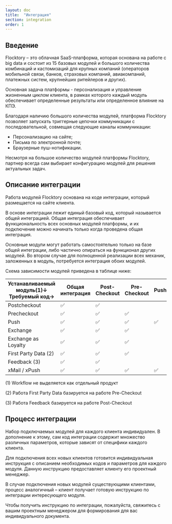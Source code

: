 ```yaml
---
layout: doc
title:  "Интеграция"
section: integration
order: 1
---
```


## Введение

Flocktory – это облачная SaaS-платформа, которая основана на работе с big data и состоит из 15 базовых модулей и большого количества комбинаций и кастомизаций для крупных компаний (операторов мобильной связи, банков, страховых компаний, авиакомпаний, платежных систем, крупнейших ритейлеров и других). 

Основная задача платформы - персонализация и управление жизненным циклом клиента, в рамках которого каждый модуль обеспечивает определенные результаты или определенное влияние на КПЭ. 

Благодаря наличию большого количества модулей, платформа Flocktory позволяет запускать триггерные цепочки коммуникации с последовательной, совмещая следующие каналы коммуникации: 
*	Персонализацию на сайте;
*	Письма по электронной почте;
*	Браузерные пуш-нотификации. 

Несмотря на большое количество модулей платформы Flocktory, партнер всегда сам выбирает конфигурацию модулей для решения актуальных задач.

## Описание интеграции

Работа модулей Flocktory основана на коде интеграции, который размещается на сайте клиента.

В основе интеграции лежит единый базовый код, который называется общей интеграцией. Общая интеграция обеспечивает функциональность всех основных модулей платформы, и их подключение можно начинать только когда проведена общая интеграция.

Основные модули могут работать самостоятельно только на базе общей интеграции, либо частично опираться на функционал других модулей. Во втором случае для полноценной реализации всех механик, заложенных в модуль, потребуется интеграция обоих модулей.

Схема зависимости модулей приведена в таблице ниже:


|  Устанавливаемый модуль(1)↓ Требуемый код→| Общая интеграция | Post-Checkout | Pre-Checkout | Push | Exchange |
|-------------------|--------------|-------------|------|----------|------------------|
| Postcheckout      |       ✅     |      ✅     |      |          |             |        
| Precheckout       |       ✅     |      ✅     |   ✅  |          |            |       
| Push              |       ✅     |      ✅     |   ✅  |    ✅    |                  |     
| Exchange          |       ✅     |      ✅     |   ✅  |          |         ✅        |          
| Exchange as Loyalty     |      ✅     |      ✅      |   ✅  |         |      ✅          |     
| First Party Data (2)     |       ✅      |      ✅      |   ✅  |          |                  |     
| Feedback (3)            |      ✅      |      ✅      |      |          |                  |     
| xMail / xPush         |      ✅      |     ✅      |   ✅    |     ✅    |               |        



(1) Workflow не выделяется как отдельный продукт

(2) Работа First Party Data базируется на работе Pre-Checkout

(3) Работа Feedback базируется на работе Post-Checkout

## Процесс интеграции

Набор подключаемых модулей для каждого клиента индивидуален. В дополнение к этому, сам код интеграции содержит множество различных параметров, которые зависят от специфики каждого клиента.

Для подключения всех новых клиентов готовится индивидуальная инструкция с описанием необходимых кодов и параметров для каждого модуля.
Данную инструкцию предоставляет клиенту его проектный менеджер.

В случае подключения новых модулей существующими клиентами, процесс аналогичный – клиент получает готовую инструкцию по интеграции интересующего модуля.

Чтобы получить инструкцию по интеграции, пожалуйста, свяжитесь с вашим проектным менеджером для формирования для вас индивидуального документа.

